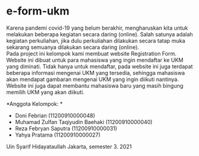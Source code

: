 # e-form-ukm
  
  Karena pandemi covid-19 yang belum berakhir, mengharuskan kita untuk melakukan beberapa kegiatan secara daring (online). Salah satunya adalah kegiatan perkuliahan, jika dulu perkuliahan dilakukan secara tatap muka sekarang semuanya dilakukan secara daring (online).  
	Pada project ini kelompok kami membuat website Registration Form. Website ini dibuat untuk para mahasiswa yang ingin mendaftar ke UKM yang diminati. Tidak hanya untuk mendaftar, pada website ini juga terdapat beberapa informasi mengenai UKM yang tersedia, sehingga mahasiswa akan mendapat gambaran mengenai UKM yang ingin diikuti nantinya. Website ini juga dapat membantu mahasiswa baru yang masih bingung memilih UKM yang akan diikuti.  
  
  
 *Anggota Kelompok: *
 - Doni Febrian (11200910000048)
 - Muhamad Zulfan Taqiyudin Baehaki (11200910000040)
 - Reza Febryan Saputra (11200910000031)
 - Yahya Pratama (11200910000027)  
 
 Uin Syarif Hidayataullah Jakarta, semester 3. 2021

